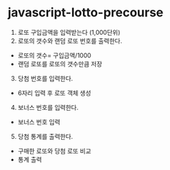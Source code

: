 # javascript-lotto-precourse

1. 로또 구입금액을 입력받는다 (1,000단위)
2. 로또의 갯수와 랜덤 로또 번호를 출력한다.

- 로또의 갯수= 구입금액/1000
- 랜덤 로또를 로또의 갯수만큼 저장

3. 당첨 번호를 입력한다.

- 6자리 입력 후 로또 객체 생성

4. 보너스 번호를 입력한다.

- 보너스 번호 입력

5. 당첨 통계를 출력한다.

- 구매한 로또와 당첨 로또 비교
- 통계 출력
